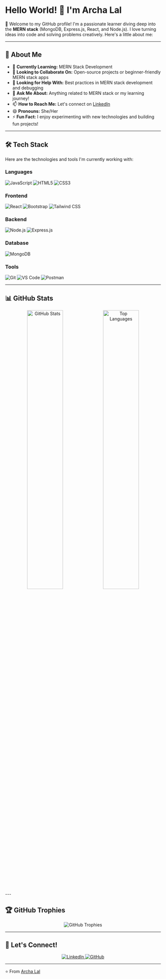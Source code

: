 # Hello World! 👋 I'm Archa Lal

🌟 Welcome to my GitHub profile! I'm a passionate learner diving deep into the **MERN stack** (MongoDB, Express.js, React, and Node.js). I love turning ideas into code and solving problems creatively. Here's a little about me:

---



## 🚀 **About Me**

- 🌱 **Currently Learning:** MERN Stack Development
- 👯 **Looking to Collaborate On:** Open-source projects or beginner-friendly MERN stack apps
- 🤔 **Looking for Help With:** Best practices in MERN stack development and debugging
- 💬 **Ask Me About:** Anything related to MERN stack or my learning journey!
- 📫 **How to Reach Me:** Let's connect on [LinkedIn](https://www.linkedin.com/in/archa-lal/)
- 😄 **Pronouns:** She/Her
- ⚡ **Fun Fact:** I enjoy experimenting with new technologies and building fun projects!

---

## 🛠️ **Tech Stack**

Here are the technologies and tools I'm currently working with:

### **Languages**
![JavaScript](https://img.shields.io/badge/JavaScript-F7DF1E?style=for-the-badge&logo=javascript&logoColor=black)
![HTML5](https://img.shields.io/badge/HTML5-E34F26?style=for-the-badge&logo=html5&logoColor=white)
![CSS3](https://img.shields.io/badge/CSS3-1572B6?style=for-the-badge&logo=css3&logoColor=white)

### **Frontend**
![React](https://img.shields.io/badge/React-20232A?style=for-the-badge&logo=react&logoColor=61DAFB)
![Bootstrap](https://img.shields.io/badge/Bootstrap-563D7C?style=for-the-badge&logo=bootstrap&logoColor=white)
![Tailwind CSS](https://img.shields.io/badge/Tailwind_CSS-38B2AC?style=for-the-badge&logo=tailwind-css&logoColor=white)

### **Backend**
![Node.js](https://img.shields.io/badge/Node.js-339933?style=for-the-badge&logo=node.js&logoColor=white)
![Express.js](https://img.shields.io/badge/Express.js-000000?style=for-the-badge&logo=express&logoColor=white)

### **Database**
![MongoDB](https://img.shields.io/badge/MongoDB-47A248?style=for-the-badge&logo=mongodb&logoColor=white)

### **Tools**
![Git](https://img.shields.io/badge/Git-F05032?style=for-the-badge&logo=git&logoColor=white)
![VS Code](https://img.shields.io/badge/VS_Code-007ACC?style=for-the-badge&logo=visual-studio-code&logoColor=white)
![Postman](https://img.shields.io/badge/Postman-FF6C37?style=for-the-badge&logo=postman&logoColor=white)

---

## 📊 **GitHub Stats**

<div align="center">
  <img src="https://github-readme-stats.vercel.app/api?username=Archalal&show_icons=true&theme=tokyonight&hide=stars,issues&title_color=ff79c6&icon_color=bd93f9&text_color=f8f8f2&bg_color=282a36" alt="GitHub Stats" width="48%"/>
  <img src="https://github-readme-stats.vercel.app/api/top-langs/?username=Archalal&layout=compact&theme=tokyonight&title_color=ff79c6&text_color=f8f8f2&bg_color=282a36" alt="Top Languages" width="48%"/>
</div>
---

## 🏆 **GitHub Trophies**

<div align="center">
  <img src="https://github-profile-trophy.vercel.app/?username=Archalal&theme=onedark" alt="GitHub Trophies"/>
</div>

---

## 🤝 **Let's Connect!**

<div align="center">
  <a href="https://www.linkedin.com/in/archa-lal/">
    <img src="https://img.shields.io/badge/LinkedIn-0077B5?style=for-the-badge&logo=linkedin&logoColor=white" alt="LinkedIn"/>
  </a>
  <a href="https://github.com/Archalal">
    <img src="https://img.shields.io/badge/GitHub-181717?style=for-the-badge&logo=github&logoColor=white" alt="GitHub"/>
  </a>
</div>

---

⭐️ From [Archa Lal](https://github.com/Archalal)

